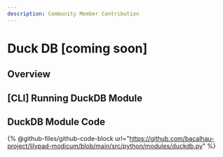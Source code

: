 ```yaml
---
description: Community Member Contribution
---
```


# Duck DB \[coming soon]

## Overview









## \[CLI] Running DuckDB Module









## DuckDB Module Code

{% @github-files/github-code-block url="https://github.com/bacalhau-project/lilypad-modicum/blob/main/src/python/modules/duckdb.py" %}







